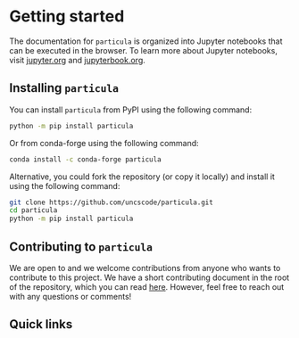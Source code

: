 # Getting started

The documentation for `particula` is organized into Jupyter notebooks that can be executed in the browser.
To learn more about Jupyter notebooks, visit [jupyter.org](https://jupyter.org/) and [jupyterbook.org](https://jupyterbook.org/).

## Installing `particula`

You can install `particula` from PyPI using the following command:

```bash
python -m pip install particula
```

Or from conda-forge using the following command:

```bash
conda install -c conda-forge particula
```

Alternative, you could fork the repository (or copy it locally) and install it using the following command:

```bash
git clone https://github.com/uncscode/particula.git
cd particula
python -m pip install particula
```

## Contributing to `particula`

We are open to and we welcome contributions from anyone who wants to contribute to this project.
We have a short contributing document in the root of the repository, which you can read [here](https://uncscode.github.io/particula/CONTRIBUTING.html).
However, feel free to reach out with any questions or comments!

## Quick links

